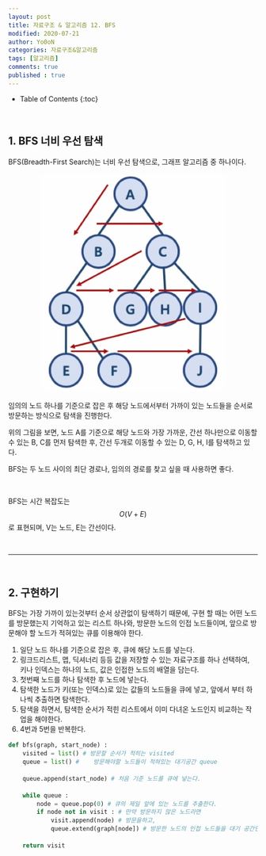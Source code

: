 ```yaml
---
layout: post
title: 자료구조 & 알고리즘 12. BFS
modified: 2020-07-21
author: Yo0oN
categories: 자료구조&알고리즘
tags: [알고리즘]
comments: true
published : true
---
```


* Table of Contents
{:toc}

<br>

## 1. BFS 너비 우선 탐색

BFS(Breadth-First Search)는 너비 우선 탐색으로, 그래프 알고리즘 중 하나이다.

<center><img src="/images/posts/Algorithm/07.BFS&DFS/01.jpg" /></center>

임의의 노드 하나를 기준으로 잡은 후 해당 노드에서부터 가까이 있는 노드들을 순서로 방문하는 방식으로 탐색을 진행한다.

위의 그림을 보면, 노드 A를 기준으로 해당 노드와 가장 가까운, 간선 하나만으로 이동할 수 있는 B, C를 먼저 탐색한 후, 간선 두개로 이동할 수 있는 D, G, H, I를 탐색하고 있다.

BFS는 두 노드 사이의 최단 경로나, 임의의 경로를 찾고 싶을 때 사용하면 좋다.

<br>

BFS는  시간 복잡도는 $$O(V+E)$$로 표현되며, V는 노드, E는 간선이다.

<br>

<hr>

<br>

## 2. 구현하기

BFS는 가장 가까이 있는것부터 순서 상관없이 탐색하기 때문에, 구현 할 때는 어떤 노드를 방문했는지 기억하고 있는 리스트 하나와, 방문한 노드의 인접 노드들이며, 앞으로 방문해야 할 노드가 적혀있는 큐를 이용해야 한다.

1. 일단 노드 하나를 기준으로 잡은 후, 큐에 해당 노드를 넣는다.
2. 링크드리스트, 맵, 딕셔너리 등등 값을 저장할 수 있는 자료구조를 하나 선택하여, 키나 인덱스는 하나의 노드, 값은 인접한 노드의 배열을 담는다.
3. 첫번째 노드를 하나 탐색한 후 노드에 넣는다.
4. 탐색한 노드가 키(또는 인덱스)로 있는 값들의 노드들을 큐에 넣고, 앞에서 부터 하나씩 추출하면 탐색한다.
5. 탐색을 하면서, 탐색한 순서가 적힌 리스트에서 이미 다녀온 노드인지 비교하는 작업을 해야한다.
5. 4번과 5번을 반복한다.

```python
def bfs(graph, start_node) :
	visited = list() # 방문할 순서가 적히는 visited
	queue = list() # 	방문해야할 노드들이 적혀있는 대기공간 queue

	queue.append(start_node) # 처음 기준 노드를 큐에 넣는다.

	while queue :
		node = queue.pop(0) # 큐의 제일 앞에 있는 노드를 추출한다.
		if node not in visit : # 만약 방문하지 않은 노드라면
			visit.append(node) # 방문을하고,
			queue.extend(graph[node]) # 방문한 노드의 인접 노드들을 대기 공간인 큐에 넣어준다.

	return visit
```
